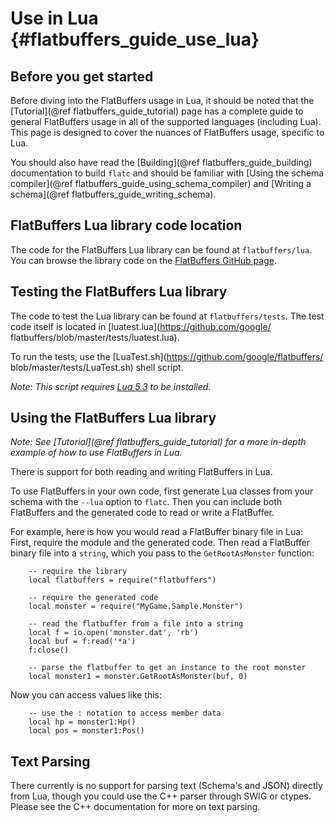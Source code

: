 Use in Lua    {#flatbuffers_guide_use_lua}
=============

## Before you get started

Before diving into the FlatBuffers usage in Lua, it should be noted that the
[Tutorial](@ref flatbuffers_guide_tutorial) page has a complete guide to general
FlatBuffers usage in all of the supported languages (including Lua). This
page is designed to cover the nuances of FlatBuffers usage, specific to
Lua.

You should also have read the [Building](@ref flatbuffers_guide_building)
documentation to build `flatc` and should be familiar with
[Using the schema compiler](@ref flatbuffers_guide_using_schema_compiler) and
[Writing a schema](@ref flatbuffers_guide_writing_schema).

## FlatBuffers Lua library code location

The code for the FlatBuffers Lua library can be found at
`flatbuffers/lua`. You can browse the library code on the
[FlatBuffers GitHub page](https://github.com/google/flatbuffers/tree/master/lua).

## Testing the FlatBuffers Lua library

The code to test the Lua library can be found at `flatbuffers/tests`.
The test code itself is located in [luatest.lua](https://github.com/google/
flatbuffers/blob/master/tests/luatest.lua).

To run the tests, use the [LuaTest.sh](https://github.com/google/flatbuffers/
blob/master/tests/LuaTest.sh) shell script.

*Note: This script requires [Lua 5.3](https://www.lua.org/) to be
installed.*

## Using the FlatBuffers Lua library

*Note: See [Tutorial](@ref flatbuffers_guide_tutorial) for a more in-depth
example of how to use FlatBuffers in Lua.*

There is support for both reading and writing FlatBuffers in Lua.

To use FlatBuffers in your own code, first generate Lua classes from your
schema with the `--lua` option to `flatc`. Then you can include both
FlatBuffers and the generated code to read or write a FlatBuffer.

For example, here is how you would read a FlatBuffer binary file in Lua:
First, require the module and the generated code. Then read a FlatBuffer binary
file into a `string`, which you pass to the `GetRootAsMonster` function:

~~~~~~~~~~~~~~~~~~~~~~~~~~~~~~~~~~~~~~~~~~~~~~~~~~~~~~~~~~~~~~~~~~{.lua}
    -- require the library
    local flatbuffers = require("flatbuffers")
    
    -- require the generated code
    local monster = require("MyGame.Sample.Monster")

    -- read the flatbuffer from a file into a string
    local f = io.open('monster.dat', 'rb')
    local buf = f:read('*a')
    f:close()

    -- parse the flatbuffer to get an instance to the root monster
    local monster1 = monster.GetRootAsMonster(buf, 0)
~~~~~~~~~~~~~~~~~~~~~~~~~~~~~~~~~~~~~~~~~~~~~~~~~~~~~~~~~~~~~~~~~~

Now you can access values like this:

~~~~~~~~~~~~~~~~~~~~~~~~~~~~~~~~~~~~~~~~~~~~~~~~~~~~~~~~~~~~~~~~~~{.lua}
    -- use the : notation to access member data
    local hp = monster1:Hp()
    local pos = monster1:Pos()
~~~~~~~~~~~~~~~~~~~~~~~~~~~~~~~~~~~~~~~~~~~~~~~~~~~~~~~~~~~~~~~~~~


## Text Parsing

There currently is no support for parsing text (Schema's and JSON) directly
from Lua, though you could use the C++ parser through SWIG or ctypes. Please
see the C++ documentation for more on text parsing.

<br>
